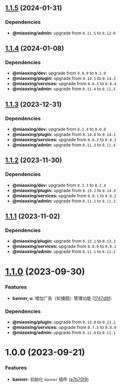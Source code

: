 ## [1.1.5](https://github.com/miaoxing/banner/compare/v1.1.4...v1.1.5) (2024-01-31)





### Dependencies

* **@miaoxing/admin:** upgrade from `0.11.5` to `0.12.0`

## [1.1.4](https://github.com/miaoxing/banner/compare/v1.1.3...v1.1.4) (2024-01-08)





### Dependencies

* **@miaoxing/dev:** upgrade from `9.0.0` to `9.1.0`
* **@miaoxing/plugin:** upgrade from `0.14.1` to `0.14.2`
* **@miaoxing/services:** upgrade from `0.8.3` to `0.8.4`
* **@miaoxing/admin:** upgrade from `0.11.4` to `0.11.5`

## [1.1.3](https://github.com/miaoxing/banner/compare/v1.1.2...v1.1.3) (2023-12-31)





### Dependencies

* **@miaoxing/dev:** upgrade from `8.2.4` to `9.0.0`
* **@miaoxing/plugin:** upgrade from `0.14.0` to `0.14.1`
* **@miaoxing/services:** upgrade from `0.8.2` to `0.8.3`
* **@miaoxing/admin:** upgrade from `0.11.3` to `0.11.4`

## [1.1.2](https://github.com/miaoxing/banner/compare/v1.1.1...v1.1.2) (2023-11-30)





### Dependencies

* **@miaoxing/dev:** upgrade from `8.2.3` to `8.2.4`
* **@miaoxing/plugin:** upgrade from `0.13.2` to `0.14.0`
* **@miaoxing/services:** upgrade from `0.8.1` to `0.8.2`
* **@miaoxing/admin:** upgrade from `0.11.2` to `0.11.3`

## [1.1.1](https://github.com/miaoxing/banner/compare/v1.1.0...v1.1.1) (2023-11-02)





### Dependencies

* **@miaoxing/plugin:** upgrade from `0.13.1` to `0.13.2`
* **@miaoxing/services:** upgrade from `0.8.0` to `0.8.1`
* **@miaoxing/admin:** upgrade from `0.11.1` to `0.11.2`

# [1.1.0](https://github.com/miaoxing/banner/compare/v1.0.0...v1.1.0) (2023-09-30)


### Features

* **banner, u:** 增加广告（轮播图）管理功能 ([1747d9f](https://github.com/miaoxing/banner/commit/1747d9f6bc7b456bebebab474d787554d23e67f9))





### Dependencies

* **@miaoxing/plugin:** upgrade from `0.13.0` to `0.13.1`
* **@miaoxing/services:** upgrade from `0.7.5` to `0.8.0`
* **@miaoxing/admin:** upgrade from `0.11.0` to `0.11.1`

# 1.0.0 (2023-09-21)


### Features

* **banner:** 初始化 `banner` 插件 ([a7b70f9](https://github.com/miaoxing/banner/commit/a7b70f960d8ad2640902f4a32d593c22b1a8b1eb))
